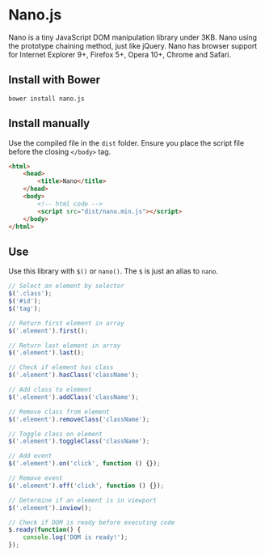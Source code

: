 # Nano.js

Nano is a tiny JavaScript DOM manipulation library under 3KB. Nano using the prototype chaining method, just like jQuery. Nano has browser support for Internet Explorer 9+, Firefox 5+, Opera 10+, Chrome and Safari.

## Install with Bower
```
bower install nano.js
```

## Install manually

Use the compiled file in the `dist` folder. Ensure you place the script file
before the closing `</body>` tag.

```html
<html>
    <head>
        <title>Nano</title>
    </head>
    <body>
        <!-- html code -->
        <script src="dist/nano.min.js"></script>
    </body>
</html>
```

## Use

Use this library with `$()` or `nano()`. The `$` is just an alias to `nano`.

```js
// Select an element by selector
$('.class');
$('#id');
$('tag');

// Return first element in array
$('.element').first();

// Return last element in array
$('.element').last();

// Check if element has class
$('.element').hasClass('className');

// Add class to element
$('.element').addClass('className');

// Remove class from element
$('.element').removeClass('className');

// Toggle class on element
$('.element').toggleClass('className');

// Add event
$('.element').on('click', function () {});

// Remove event
$('.element').off('click', function () {});

// Determine if an element is in viewport
$('.element').inview();

// Check if DOM is ready before executing code
$.ready(function() {
    console.log('DOM is ready!');
});
```

